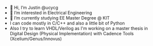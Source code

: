 - 👋 Hi, I’m Justin @ucycg
- 👀 I’m interested in Electrical Engineering
- 🌱 I’m currently studying EE Master Degree @ KIT
- I can code mostly in C/C++ and also a little bit of Python
- Also I try to learn VHDL/Verilog as I'm working on a master thesis in Digital Design (Physical Implementation) with Cadence Tools (Xcelium/Genus/Innovus)

<!---
ucycg/ucycg is a ✨ special ✨ repository because its `README.md` (this file) appears on your GitHub profile.
You can click the Preview link to take a look at your changes.
--->
